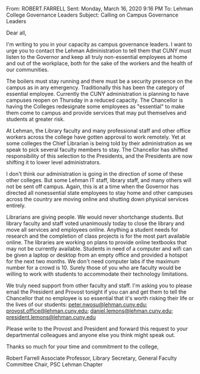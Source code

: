 From: ROBERT.FARRELL
Sent: Monday, March 16, 2020 9:16 PM
To: Lehman College Governance Leaders
Subject: Calling on Campus Governance Leaders

Dear all,

I'm writing to you in your capacity as campus governance leaders. I want to urge you to contact the Lehman Administration to tell them that CUNY must listen to the Governor and keep all truly non-essential employees at home and out of the workplace, both for the sake of the workers and the health of our communities.

The boilers must stay running and there must be a security presence on the campus as in any emergency. Traditionally this has been the category of essential employee. Currently the CUNY administration is planning to have campuses reopen on Thursday in a reduced capacity. The Chancellor is having the Colleges redesignate some employees as "essential" to make them come to campus and provide services that may put themselves and students at greater risk.

At Lehman, the Library faculty and many professional staff and other office workers across the college have gotten approval to work remotely. Yet at some colleges the Chief Librarian is being told by their administration as we speak to pick several faculty members to stay. The Chancellor has shifted responsibility of this selection to the Presidents, and the Presidents are now shifting it to lower level administrators.

I don't think our administration is going in the direction of some of these other colleges. But some Lehman IT staff, library staff, and many others will not be sent off campus. Again, this is at a time when the Governor has directed all nonessential state employees to stay home and other campuses across the country are moving online and shutting down physical services entirely.

Librarians are giving people. We would never shortchange students. But library faculty and staff voted unanimously today to close the library and move all services and employees online. Anything a student needs for research and the completion of class projects is for the most part available online. The libraries are working on plans to provide online textbooks that may not be currently available. Students in need of a computer and wifi can be given a laptop or desktop from an empty office and provided a hotspot for the next two months. We don't need computer labs if the maximum number for a crowd is 10. Surely those of you who are faculty would be willing to work with students to accommodate their technology limitations.

We truly need support from other faculty and staff. I'm asking you to please email the President and Provost tonight if you can and get them to tell the Chancellor that no employee is so essential that it's worth risking their life or the lives of our students: peter.nwosu@lehman.cuny.edu; provost.office@lehman.cuny.edu; daniel.lemons@lehman.cuny.edu; president.lemons@lehman.cuny.edu

Please write to the Provost and President and forward this request to your departmental colleagues and anyone else you think might speak out.

Thanks so much for your time and commitment to the college,

Robert Farrell
Associate Professor, Library
Secretary, General Faculty Committee
Chair, PSC Lehman Chapter
